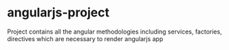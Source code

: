 # angularjs-project
Project contains all the angular methodologies including  services, factories, directives which are necessary to render angularjs app
